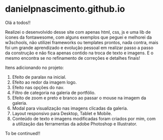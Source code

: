 # danielpnascimento.github.io

Olá a todos!!

Realizei o desenvolvido desse site com apenas html, css, js e uma lib de ícones da fontawesome, com alguns exemplos que peguei e melhorei da w3schools, não utilizei frameworks ou templates prontos, nada contra, mais foi um grande aprendizado e evolução pessoal em realizar passo a passo da construção e não fica apenas contido na troca de texto e imagens. E o mesmo encontra se no refinamento de correções e detalhes finais!

Itens adicionando no projeto:
1.	Efeito de paralax na inicial.
2.	Efeito ao redor da imagem logo.
3.	Efeito nas opções do nav.
4.	Filtro de categoria na galeria de portfólio.
5.	Efeito de zoom e preto e branco ao passar o mouse na imagem da galeria.
6.	Modal para visualização nas imagens clicadas da galeria.
7.	Layout responsivo para Desktop, Tablet e Mobile.
8.	Conteúdo de texto e imagens modificadas foram criados por mim, com a utilização das ferramentas da adobe Photoshop e Illustrator.


To be continued!!

